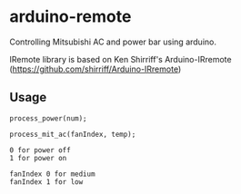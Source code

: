 arduino-remote
==============

Controlling Mitsubishi AC and power bar using arduino.

IRemote library is based on Ken Shirriff's Arduino-IRremote (https://github.com/shirriff/Arduino-IRremote)

## Usage

    process_power(num);

    process_mit_ac(fanIndex, temp);

    0 for power off
    1 for power on

    fanIndex 0 for medium
    fanIndex 1 for low


